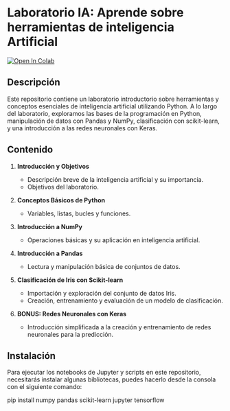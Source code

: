 # Laboratorio IA: Aprende sobre herramientas de inteligencia Artificial

[![Open In Colab](https://colab.research.google.com/assets/colab-badge.svg)](https://colab.research.google.com/drive/1x98i1JmMJPnrs_grkuS5jBQ_bFWrfZe0?authuser=1#scrollTo=CGOYNgTW7mab)

## Descripción
Este repositorio contiene un laboratorio introductorio sobre herramientas y conceptos esenciales de inteligencia artificial utilizando Python. A lo largo del laboratorio, exploramos las bases de la programación en Python, manipulación de datos con Pandas y NumPy, clasificación con scikit-learn, y una introducción a las redes neuronales con Keras.

## Contenido
1. **Introducción y Objetivos**
    - Descripción breve de la inteligencia artificial y su importancia.
    - Objetivos del laboratorio.

2. **Conceptos Básicos de Python**
    - Variables, listas, bucles y funciones.

3. **Introducción a NumPy**
    - Operaciones básicas y su aplicación en inteligencia artificial.

4. **Introducción a Pandas**
    - Lectura y manipulación básica de conjuntos de datos.

5. **Clasificación de Iris con Scikit-learn**
    - Importación y exploración del conjunto de datos Iris.
    - Creación, entrenamiento y evaluación de un modelo de clasificación.

6. **BONUS: Redes Neuronales con Keras**
    - Introducción simplificada a la creación y entrenamiento de redes neuronales para la predicción.

## Instalación
Para ejecutar los notebooks de Jupyter y scripts en este repositorio, necesitarás instalar algunas bibliotecas, puedes hacerlo desde la consola con el siguiente comando:

pip install numpy pandas scikit-learn jupyter tensorflow
